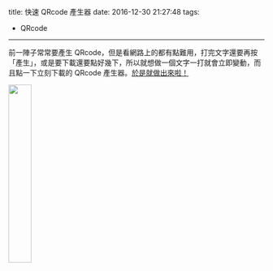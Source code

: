title: 快速 QRcode 產生器
date: 2016-12-30 21:27:48
tags:
- QRcode
---

前一陣子常常要產生 QRcode，但是看網路上的都有點難用，打完文字還要再按「產生」，或是要下載還要點好幾下，所以就想做一個文字一打就會立即變動，而且點一下立刻下載的 QRcode 產生器。[於是就做出來啦！](https://asoul.github.io/qrcode/)

<img src="/images/20161230-qrcode.png" width="30%">
